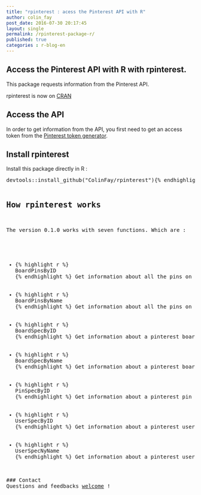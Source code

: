 ```yaml
---
title: "rpinterest : acess the Pinterest API with R"
author: colin_fay
post_date: 2016-07-30 20:17:45
layout: single
permalink: /rpinterest-package-r/
published: true
categories : r-blog-en
---
```

## Access the Pinterest API with R with rpinterest. <!--more-->
This package requests information from the Pinterest API.

rpinterest is now on <a href="https://cran.r-project.org/web/packages/rpinterest/index.html">CRAN</a>
## Access the API
In order to get information from the API, you first need to get an access token from the <a href="https://developers.pinterest.com/tools/access_token/">Pinterest token generator</a>.
## Install rpinterest
Install this package directly in R :
<div class="highlight highlight-source-r">
<pre><span class="pl-e">devtools<span class="pl-k">::install_github(<span class="pl-s"><span class="pl-pds">"ColinFay/rpinterest<span class="pl-pds">"){% endhighlight %}

## How rpinterest works
The version 0.1.0 works with seven functions. Which are :
<ul>
 	<li>{% highlight r %} 
BoardPinsByID
{% endhighlight %} Get information about all the pins on a pinterest board using the board ID.</li>
 	<li>{% highlight r %} 
BoardPinsByName
{% endhighlight %} Get information about all the pins on a pinterest board using the board name.</li>
 	<li>{% highlight r %} 
BoardSpecByID
{% endhighlight %} Get information about a pinterest board using the board ID.</li>
 	<li>{% highlight r %} 
BoardSpecByName
{% endhighlight %} Get information about a pinterest board using the board name.</li>
 	<li>{% highlight r %} 
PinSpecByID
{% endhighlight %} Get information about a pinterest pin using the pin ID.</li>
 	<li>{% highlight r %} 
UserSpecByID
{% endhighlight %} Get information about a pinterest user using the user ID.</li>
 	<li>{% highlight r %} 
UserSpecNyName
{% endhighlight %} Get information about a pinterest user using the user name.</li>
</ul>
### Contact
Questions and feedbacks <a href="mailto:contact@colinfay.me">welcome</a> !
